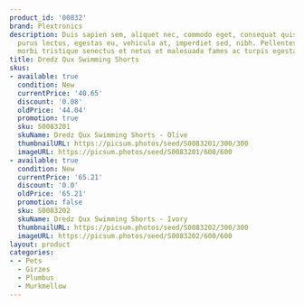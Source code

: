 ```yaml
---
product_id: '00832'
brand: Plextronics
description: Duis sapien sem, aliquet nec, commodo eget, consequat quis, neque. Cras
  purus lectus, egestas eu, vehicula at, imperdiet sed, nibh. Pellentesque habitant
  morbi tristique senectus et netus et malesuada fames ac turpis egestas.
title: Dredz Qux Swimming Shorts
skus:
- available: true
  condition: New
  currentPrice: '40.65'
  discount: '0.08'
  oldPrice: '44.04'
  promotion: true
  sku: S0083201
  skuName: Dredz Qux Swimming Shorts - Olive
  thumbnailURL: https://picsum.photos/seed/S0083201/300/300
  imageURL: https://picsum.photos/seed/S0083201/600/600
- available: true
  condition: New
  currentPrice: '65.21'
  discount: '0.0'
  oldPrice: '65.21'
  promotion: false
  sku: S0083202
  skuName: Dredz Qux Swimming Shorts - Ivory
  thumbnailURL: https://picsum.photos/seed/S0083202/300/300
  imageURL: https://picsum.photos/seed/S0083202/600/600
layout: product
categories:
- - Pets
  - Girzes
  - Plumbus
  - Murkmellow
---
```


